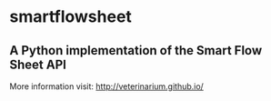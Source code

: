 # smartflowsheet
## A Python implementation of the Smart Flow Sheet API
More information visit: http://veterinarium.github.io/
